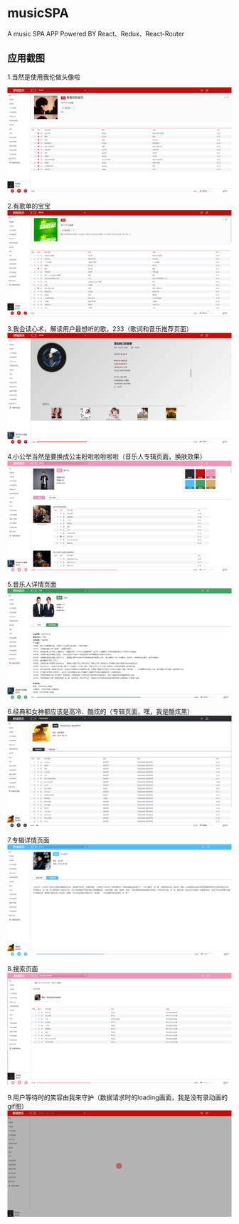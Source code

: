 # musicSPA
A music SPA APP Powered BY React、Redux、React-Router


## 应用截图
1.当然是使用我伦做头像啦

![](./readme/1.png)

2.有歌单的宝宝
![](./readme/2.png)

3.我会读心术，解读用户最想听的歌，233（歌词和音乐推荐页面）
![](./readme/3.png)

4.小公举当然是要换成公主粉啦啦啦啦啦（音乐人专辑页面，换肤效果）
![](./readme/4.png)

5.音乐人详情页面
![](./readme/5.png)


6.经典和女神都应该是高冷、酷炫的（专辑页面，嘿，我是酷炫黑）
![](./readme/6.png)

7.专辑详情页面
![](./readme/7.png)

8.搜索页面
![](./readme/8.png)

9.用户等待时的笑容由我来守护（数据请求时的loading画面，我是没有录动画的gif图）
![](./readme/9.png)